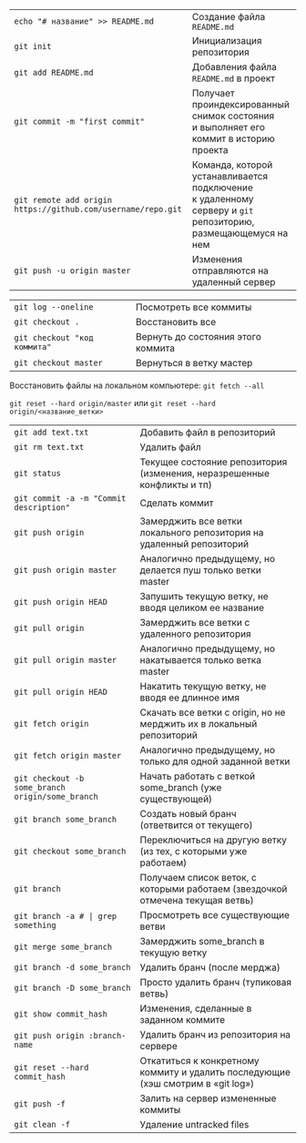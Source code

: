 |                                                              |                                                                                                                 |
|--------------------------------------------------------------|-----------------------------------------------------------------------------------------------------------------|
| `echo "# название" >> README.md`                             | Создание файла `README.md`                                                                                      |
| `git init`                                                   | Инициализация репозитория                                                                                       |
| `git add README.md`                                          | Добавления файла `README.md` в проект                                                                           |
| `git commit -m "first commit"`                               | Получает проиндексированный снимок состояния<br>и выполняет его коммит в историю проекта                        |
| `git remote add origin https://github.com/username/repo.git` | Команда, которой устанавливается подключение<br>к удаленному серверу и `git` репозиторию, размещающемуся на нем |
| `git push -u origin master`                                  | Изменения отправляются на удаленный сервер                                                                      |

|                              |                                    |
|------------------------------|------------------------------------|
| `git log --oneline`          | Посмотреть все коммиты             |
| `git checkout .`             | Восстановить все                   |
| `git checkout "код коммита"` | Вернуть до состояния этого коммита |
| `git checkout master`        | Вернуться в ветку мастер           |

Восстановить файлы на локальном компьютере:
`git fetch --all`

`git reset --hard origin/master` или `git reset --hard origin/<название_ветки>`

|                                                  |                                                                                  |
|--------------------------------------------------|----------------------------------------------------------------------------------|
| `git add text.txt`                               | Добавить файл в репозиторий                                                      |
| `git rm text.txt`                                | Удалить файл                                                                     |
| `git status`                                     | Текущее состояние репозитория (изменения, неразрешенные конфликты и тп)          |
| `git commit -a -m "Commit description"`          | Сделать коммит                                                                   |
| `git push origin`                                | Замерджить все ветки локального репозитория на удаленный репозиторий             |
| `git push origin master`                         | Аналогично предыдущему, но делается пуш только ветки master                      |
| `git push origin HEAD`                           | Запушить текущую ветку, не вводя целиком ее название                             |
| `git pull origin`                                | Замерджить все ветки с удаленного репозитория                                    |
| `git pull origin master`                         | Аналогично предыдущему, но накатывается только ветка master                      |
| `git pull origin HEAD`                           | Накатить текущую ветку, не вводя ее длинное имя                                  |
| `git fetch origin`                               | Скачать все ветки с origin, но не мерджить их в локальный репозиторий            |
| `git fetch origin master`                        | Аналогично предыдущему, но только для одной заданной ветки                       |
| `git checkout -b some_branch origin/some_branch` | Начать работать с веткой some_branch (уже существующей)                          |
| `git branch some_branch`                         | Создать новый бранч (ответвится от текущего)                                     |
| `git checkout some_branch`                       | Переключиться на другую ветку (из тех, с которыми уже работаем)                  |
| `git branch`                                     | Получаем список веток, с которыми работаем (звездочкой отмечена текущая ветвь)   |
| <code>git branch -a # \| grep something</code>   | Просмотреть все существующие ветви                                               |
| `git merge some_branch`                          | Замерджить some_branch в текущую ветку                                           |
| `git branch -d some_branch`                      | Удалить бранч (после мерджа)                                                     |
| `git branch -D some_branch`                      | Просто удалить бранч (тупиковая ветвь)                                           |
| `git show commit_hash`                           | Изменения, сделанные в заданном коммите                                          |
| `git push origin :branch-name`                   | Удалить бранч из репозитория на сервере                                          |
| `git reset --hard commit_hash`                   | Откатиться к конкретному коммиту и удалить последующие (хэш смотрим в «git log») |
| `git push -f`                                    | Залить на сервер измененные коммиты                                              |
| `git clean -f`                                   | Удаление untracked files                                                         |
